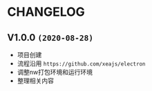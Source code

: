 # CHANGELOG

## V1.0.0 `(2020-08-28)`

- 项目创建
- 流程沿用 `https://github.com/xeajs/electron`
- 调整nw打包环境和运行环境
- 整理相关内容
